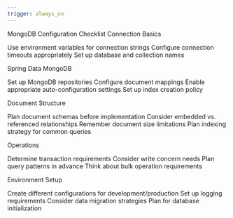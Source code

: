```yaml
---
trigger: always_on
---
```


MongoDB Configuration Checklist
Connection Basics

Use environment variables for connection strings
Configure connection timeouts appropriately
Set up database and collection names

Spring Data MongoDB

Set up MongoDB repositories
Configure document mappings
Enable appropriate auto-configuration settings
Set up index creation policy

Document Structure

Plan document schemas before implementation
Consider embedded vs. referenced relationships
Remember document size limitations
Plan indexing strategy for common queries

Operations

Determine transaction requirements
Consider write concern needs
Plan query patterns in advance
Think about bulk operation requirements

Environment Setup

Create different configurations for development/production
Set up logging requirements
Consider data migration strategies
Plan for database initialization